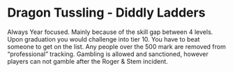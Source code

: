 # Dragon Tussling - Diddly Ladders


Always Year focused. Mainly because of the skill gap between 4 levels. Upon graduation you would challenge into tier 10. You have to beat someone to get on the list. Any people over the 500 mark are removed from “professional” tracking. Gambling is allowed and sanctioned, however players can not gamble after the Roger & Stem incident.
